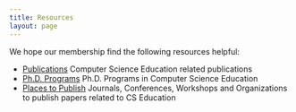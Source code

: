 ```yaml
---
title: Resources
layout: page
---
```


We hope our membership find the following resources helpful:

-   [Publications](publications.html) Computer Science
    Education related publications
-   [Ph.D. Programs](phd-programs.html) Ph.D. Programs in
    Computer Science Education
-   [Places to Publish](publish.html) Journals, Conferences,
    Workshops and Organizations to publish papers related to CS
    Education
